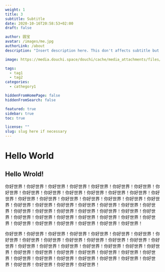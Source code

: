 ```yaml
---
weight: 1
title: 3
subtitle: Subtitle
date: 2020-10-16T20:58:53+02:00
draft: false

author: 圆宝
avatar: /images/me.jpg
authorLink: /about
description: "Insert description here. This don't affects subtitle but only html internals"

image: https://media.douchi.space/douchi/cache/media_attachments/files/111/623/231/632/023/568/original/033579e79fdafdbb.jpeg

tags:
  - tag1
  - tag2
categories:
  - cathegory1

hiddenFromHomePage: false
hiddenFromSearch: false

featured: true
sidebar: true
toc: true

license: ""
slug: slug here if necessary
---
```

# Hello World
## Hello Wrold!
你好世界！你好世界！你好世界！你好世界！你好世界！你好世界！你好世界！你好世界！你好世界！你好世界！你好世界！你好世界！你好世界！你好世界！你好世界！你好世界！你好世界！你好世界！你好世界！你好世界！你好世界！你好世界！你好世界！你好世界！你好世界！你好世界！你好世界！你好世界！你好世界！你好世界！你好世界！你好世界！你好世界！你好世界！你好世界！你好世界！你好世界！你好世界！你好世界！你好世界！你好世界！你好世界！你好世界！你好世界！你好世界！你好世界！你好世界！你好世界！你好世界！


你好世界！你好世界！你好世界！你好世界！你好世界！你好世界！你好世界！你好世界！你好世界！你好世界！你好世界！你好世界！你好世界！你好世界！你好世界！你好世界！你好世界！你好世界！你好世界！你好世界！你好世界！你好世界！你好世界！你好世界！你好世界！你好世界！你好世界！你好世界！你好世界！你好世界！你好世界！你好世界！你好世界！你好世界！你好世界！你好世界！你好世界！你好世界！你好世界！你好世界！